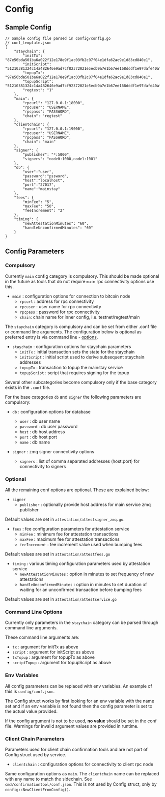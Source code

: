 # Config

## Sample Config

```
// Sample config file parsed in config/config.go
// conf_template.json
{
    "staychain": {
        "initTx": "87e56bda501ba6a022f12e178e9f1ac03fb2c07f04e1dfa62ac9e1d83cd840e1",
        "initScript": "51210381324c14a482646e9ad7cf82372021e5ecb9a7e1b67ee168dddf1e97dafe40af210376c091faaeb6bb3b74e0568db5dd499746d99437758a5cb1e60ab38f02e279c352ae",
        "topupTx": "97e56bda501ba6a022f12e178e9f1ac03fb2c07f04e1dfa62ac9e1d83cd840e1",
        "topupScript": "51210381324c14a482646e9ad7cf92372021e5ecb9a7e1b67ee168dddf1e97dafe40af210376c091faaeb6bb3b74e0568db5dd499746d99437758a5cb1e60ab38f02e279c352ae",
        "regtest": "1"
    },
    "main": {
        "rpcurl": "127.0.0.1:18000",
        "rpcuser": "USERNAME",
        "rpcpass": "PASSWORD",
        "chain": "regtest"
    },
    "clientchain": {
        "rpcurl": "127.0.0.1:19000",
        "rpcuser": "USERNAME",
        "rpcpass": "PASSWORD",
        "chain": "main"
    },
    "signer": {
        "publisher": "*:5000",
        "signers": "node0:1000,node1:1001"
    },
    "db": {
        "user":"user",
        "password":"pssword",
        "host":"localhost",
        "port":"27017",
        "name":"mainstay"
    },
    "fees": {
        "minFee": "5",
        "maxFee": "50",
        "feeIncrement": "2"
    },
    "timing": {
        "newAttestationMinutes": "60",
        "handleUnconfirmedMinutes": "60"
    }
}
```

## Config Parameters

### Compulsory

Currently `main` config category is compulsory. This should be made optional in the future as tools that do not require `main` rpc connectivity options use this.

- `main` : configuration options for connection to bitcoin node
    - `rpcurl` : address for rpc connectivity
    - `rpcuser` : user name for rpc connectivity
    - `rpcpass` : password for rpc connectivity
    - `chain`: chain name for inner config, i.e. testnet/regtest/main


The `staychain` category is compulsory and can be set from either .conf file or command line arguments. The configuration below is optional as preferred entry is via command line - [options](#command-line-options).

- `staychain` : configuration options for staychain parameters
    - `initTx` : initial transaction sets the state for the staychain
    - `initScript` : initial script used to derive subsequent staychain addresses
    - `topupTx` : transaction to topup the mainstay service
    - `topupScript` : script that requires signing for the topup


Several other subcategories become compulsory only if the base category exists in the `.conf` file.

For the base categories `db` and `signer` the following parameters are compulsory:

- `db` : configuration options for database
    - `user` : db user name
    - `password` : db user password
    - `host` : db host address
    - `port` : db host port
    - `name` : db name

- `signer` : zmq signer connectivity options
    - `signers` : list of comma separated addresses (host:port) for connectivity to signers

### Optional

All the remaining conf options are optional. These are explained below:

- `signer`
    - `publisher` : optionally provide host address for main service zmq publisher

Default values are set in `attestation/attestsigner_zmq.go`.

- `fees` : fee configuration parameters for attestation service
    - `minFee` : minimum fee for attestation transactions
    - `maxFee` : maximum fee for attestation transactions
    - `feeIncrement` : fee increment value used when bumping fees

Default values are set in `attestation/attestfees.go`

- `timing` : various timing configuration parameters used by attestation service
    - `newAttestationMinutes` : option in minutes to set frequency of new attestations
    - `handleUnconfirmedMinutes` : option in minutes to set duration of waiting for an unconfirmed transaction before bumping fees

Default values are set in `attestation/attestservice.go`

### Command Line Options

Currently only parameters in the `staychain` category can be parsed through command line arguments.

These command line arguments are:
- `tx` : argument for initTx as above
- `script` : argument for initScript as above
- `txTopup` : argument for topupTx as above
- `scriptTopup` : argument for topupScript as above

### Env Variables

All config parameters can be replaced with env variables. An example of this is `config/conf.json`.

The Config struct works by first looking for an env variable with the name set and if an env variable is not found then the config parameter is set to the actual value provided.

If the config argument is not to be used, __no value__ should be set in the conf file. Warnings for invalid argument values are provided in runtime.

### Client Chain Parameters

Parameters used for client chain confirmation tools and are not part of Config struct used by service.

- `clientchain` : configuration options for connectivity to client rpc node

Same configuration options as `main`. The `clientchain` name can be replaced with any name to match the sidechain. See `cmd/confirmationtool/conf.json`. This is not used by Config struct, only by `config::NewClientFromConfig()`.
